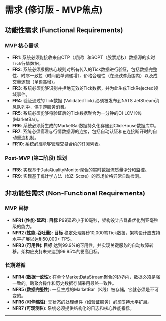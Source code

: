 # **需求 (修订版 \- MVP焦点)**

## **功能性需求 (Functional Requirements)**

### **MVP 核心需求**

* **FR1**: 系统必须能接收来自CTP（期货）和SOPT（股票期权）数据源的实时Tick行情数据。
* **FR2**: 系统必须根据核心规则对所有传入的Tick数据进行验证，包括数据完整性、时序一致性（时间戳单调递增）、价格合理性（在涨跌停范围内）以及成交量逻辑（单调递增）。
* **FR3**: 系统必须能够识别并拒绝无效的Tick数据，并为此生成TickRejected领域事件。
* **FR4**: 验证通过的Tick数据 (ValidatedTick) 必须被发布到NATS JetStream消息队列中，供下游服务消费。
* **FR5**: 系统必须能够将验证后的Tick数据聚合为一分钟的OHLCV K线 (MarketBar)。
* **FR6**: 系统必须将生成的MarketBar数据持久化存储到ClickHouse数据库中。
* **FR7**: 系统必须管理与行情数据源的连接，包括自动认证和在连接断开时的自动重连机制。
* **FR10**: 系统必须能够管理交易合约的订阅列表。

### **Post-MVP (第二阶段) 规划**

* **FR8**: 实现基于DataQualityMonitor聚合的实时数据流质量评分和监控。
* **FR9**: 实现基于统计学方法（如Z-Score）的市场价格异常自动检测。

## **非功能性需求 (Non-Functional Requirements)**

### **MVP 目标**

* **NFR1 (性能-延迟)**: **目标** P99延迟小于10毫秒，架构设计应具备优化到亚毫秒级的能力。
* **NFR2 (性能-吞吐量)**: **目标** 稳定处理每秒10,000笔Tick数据，架构设计应支持水平扩展以达到50,000+ TPS。
* **NFR3 (可用性)**: **目标** 达到99.9%的可用性，并实现关键服务的自动故障转移。架构应支持未来达到99.95%的更高目标。

### **长期遵循**

* **NFR4 (数据一致性)**: 在单个MarketDataStream聚合的边界内，数据必须是强一致的。跨聚合操作和历史数据存储采用最终一致性。
* **NFR5 (数据完整性)**: 一旦生成的MarketBar（K线）被存储，它就必须是不可变的。
* **NFR6 (可伸缩性)**: 无状态的处理组件（如验证服务）必须支持水平扩展。
* **NFR7 (可观测性)**: 系统必须提供结构化的日志和核心性能指标。

---
